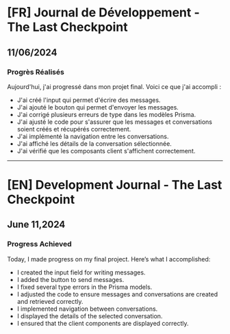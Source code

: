 # [FR] Journal de Développement - The Last Checkpoint

## 11/06/2024

### Progrès Réalisés

Aujourd'hui, j'ai progressé dans mon projet final. Voici ce que j'ai accompli :

- J'ai créé l'input qui permet d'écrire des messages.
- J'ai ajouté le bouton qui permet d'envoyer les messages.
- J'ai corrigé plusieurs erreurs de type dans les modèles Prisma.
- J'ai ajusté le code pour s'assurer que les messages et conversations soient créés et récupérés correctement.
- J'ai implémenté la navigation entre les conversations.
- J'ai affiché les détails de la conversation sélectionnée.
- J'ai vérifié que les composants client s'affichent correctement.

---

# [EN] Development Journal - The Last Checkpoint

## June 11,2024

### Progress Achieved

Today, I made progress on my final project. Here’s what I accomplished:

- I created the input field for writing messages.
- I added the button to send messages.
- I fixed several type errors in the Prisma models.
- I adjusted the code to ensure messages and conversations are created and retrieved correctly.
- I implemented navigation between conversations.
- I displayed the details of the selected conversation.
- I ensured that the client components are displayed correctly.
